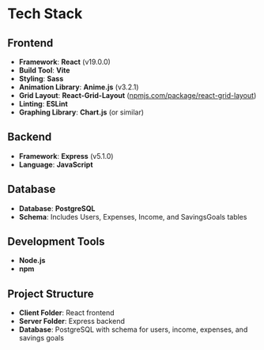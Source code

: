 # Tech Stack

## Frontend

- **Framework**: **React** (v19.0.0)
- **Build Tool**: **Vite**
- **Styling**: **Sass**
- **Animation Library**: **Anime.js** (v3.2.1)
- **Grid Layout**: **React-Grid-Layout** ([npmjs.com/package/react-grid-layout](https://www.npmjs.com/package/react-grid-layout))
- **Linting**: **ESLint**
- **Graphing Library**: **Chart.js** (or similar)

## Backend

- **Framework**: **Express** (v5.1.0)
- **Language**: **JavaScript**

## Database

- **Database**: **PostgreSQL**
- **Schema**: Includes Users, Expenses, Income, and SavingsGoals tables

## Development Tools

- **Node.js**
- **npm**

## Project Structure

- **Client Folder**: React frontend
- **Server Folder**: Express backend
- **Database**: PostgreSQL with schema for users, income, expenses, and savings goals